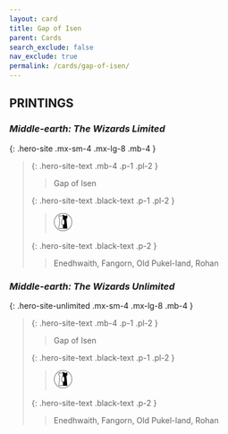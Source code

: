```yaml
---
layout: card
title: Gap of Isen
parent: Cards
search_exclude: false
nav_exclude: true
permalink: /cards/gap-of-isen/
---
```


## PRINTINGS


### _Middle-earth: The Wizards Limited_

{: .hero-site .mx-sm-4 .mx-lg-8 .mb-4 }
> {: .hero-site-text .mb-4 .p-1 .pl-2 }
> > <div class="character-card-name">Gap of Isen</div>
>
> {: .hero-site-text .black-text .p-1 .pl-2 }
> > ![](/assets/images/border-land.svg)
>
> {: .hero-site-text .black-text .p-2 }
> > Enedhwaith, Fangorn, Old Pukel-land, Rohan 
> 

### _Middle-earth: The Wizards Unlimited_

{: .hero-site-unlimited .mx-sm-4 .mx-lg-8 .mb-4 }
> {: .hero-site-text .mb-4 .p-1 .pl-2 }
> > <div class="character-card-name">Gap of Isen</div>
>
> {: .hero-site-text .black-text .p-1 .pl-2 }
> > ![](/assets/images/border-land.svg)
>
> {: .hero-site-text .black-text .p-2 }
> > Enedhwaith, Fangorn, Old Pukel-land, Rohan 
> 
